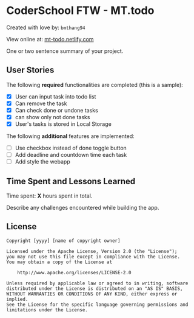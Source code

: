 # CoderSchool FTW - MT.todo

Created with love by: `bmthang94`
  
View online at: [mt-todo.netlify.com](https://mt-todo.netlify.com/)
  
One or two sentence summary of your project. 

## User Stories

The following **required** functionalities are completed (this is a sample):

* [x] User can input task into todo list
* [x] Can remove the task
* [x] Can check done or undone tasks
* [x] can show only not done tasks
* [x] User's tasks is stored in Local Storage

The following **additional** features are implemented:

* [ ] Use checkbox instead of done toggle button
* [ ] Add deadline and countdown time each task
* [ ] Add style the webapp

## Time Spent and Lessons Learned

Time spent: **X** hours spent in total.

Describe any challenges encountered while building the app.

## License

    Copyright [yyyy] [name of copyright owner]

    Licensed under the Apache License, Version 2.0 (the "License");
    you may not use this file except in compliance with the License.
    You may obtain a copy of the License at

        http://www.apache.org/licenses/LICENSE-2.0

    Unless required by applicable law or agreed to in writing, software
    distributed under the License is distributed on an "AS IS" BASIS,
    WITHOUT WARRANTIES OR CONDITIONS OF ANY KIND, either express or implied.
    See the License for the specific language governing permissions and
    limitations under the License.

